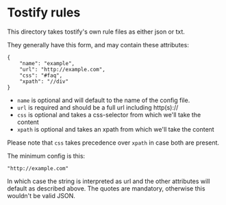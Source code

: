 # Tostify rules

This directory takes tostify's own rule files as either json or txt.

They generally have this form, and may contain these attributes:

    {
        "name": "example",
        "url": "http://example.com",
        "css": "#faq",
        "xpath": "//div"
    }

* `name` is optional and will default to the name of the config file.
* `url` is required and should be a full url including http(s)://
* `css` is optional and takes a css-selector from which we'll take the content
* `xpath` is optional and takes an xpath from which we'll take the content

Please note that `css` takes precedence over `xpath` in case both are present.

The minimum config is this:

    "http://example.com"

In which case the string is interpreted as url and the other attributes will default
as described above. The quotes are mandatory, otherwise this wouldn't be valid JSON.
